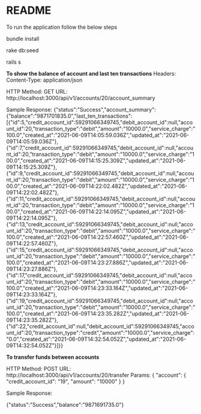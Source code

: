 # README

To run the application follow the below steps

bundle install

rake db:seed

rails s

**To show the balance of account and last ten transactions**
Headers: Content-Type: application/json

HTTP Method: GET
URL: http://localhost:3000/api/v1/accounts/20/account_summary

Sample Response: {"status":"Success","account_summary":{"balance":"9871701835.0","last_ten_transactions":[{"id":5,"credit_account_id":59291066349745,"debit_account_id":null,"account_id":20,"transaction_type":"debit","amount":"10000.0","service_charge":"100.0","created_at":"2021-06-09T14:05:59.036Z","updated_at":"2021-06-09T14:05:59.036Z"},{"id":7,"credit_account_id":59291066349745,"debit_account_id":null,"account_id":20,"transaction_type":"debit","amount":"10000.0","service_charge":"100.0","created_at":"2021-06-09T14:15:25.309Z","updated_at":"2021-06-09T14:15:25.309Z"},{"id":9,"credit_account_id":59291066349745,"debit_account_id":null,"account_id":20,"transaction_type":"debit","amount":"10000.0","service_charge":"100.0","created_at":"2021-06-09T14:22:02.482Z","updated_at":"2021-06-09T14:22:02.482Z"},{"id":11,"credit_account_id":59291066349745,"debit_account_id":null,"account_id":20,"transaction_type":"debit","amount":"10000.0","service_charge":"100.0","created_at":"2021-06-09T14:22:14.095Z","updated_at":"2021-06-09T14:22:14.095Z"},{"id":13,"credit_account_id":59291066349745,"debit_account_id":null,"account_id":20,"transaction_type":"debit","amount":"10000.0","service_charge":"100.0","created_at":"2021-06-09T14:22:57.460Z","updated_at":"2021-06-09T14:22:57.460Z"},{"id":15,"credit_account_id":59291066349745,"debit_account_id":null,"account_id":20,"transaction_type":"debit","amount":"10000.0","service_charge":"100.0","created_at":"2021-06-09T14:23:27.886Z","updated_at":"2021-06-09T14:23:27.886Z"},{"id":17,"credit_account_id":59291066349745,"debit_account_id":null,"account_id":20,"transaction_type":"debit","amount":"10000.0","service_charge":"100.0","created_at":"2021-06-09T14:23:33.164Z","updated_at":"2021-06-09T14:23:33.164Z"},{"id":19,"credit_account_id":59291066349745,"debit_account_id":null,"account_id":20,"transaction_type":"debit","amount":"10000.0","service_charge":"100.0","created_at":"2021-06-09T14:23:35.282Z","updated_at":"2021-06-09T14:23:35.282Z"},{"id":22,"credit_account_id":null,"debit_account_id":59291066349745,"account_id":20,"transaction_type":"credit","amount":"10000.0","service_charge":"0.0","created_at":"2021-06-09T14:32:54.052Z","updated_at":"2021-06-09T14:32:54.052Z"}]}}


**To transfer funds between accounts**

HTTP Method: POST
URL: http://localhost:3000/api/v1/accounts/20/transfer
Params: { "account": { "credit_account_id": "19", "amount": "10000" } }

Sample Response: 

{"status":"Success","balance":"9871691735.0"}
